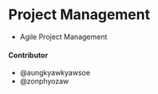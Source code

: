 # Project Management

- Agile Project Management


#### Contributor
- @aungkyawkyawsoe
- @zonphyozaw
